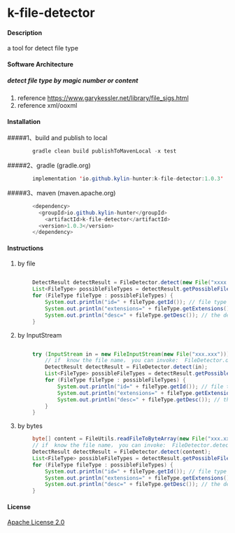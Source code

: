 # k-file-detector

#### Description

a tool for detect file type

#### Software Architecture
##### detect file type by magic number or content  
1. reference  https://www.garykessler.net/library/file_sigs.html
2. reference xml/ooxml

#### Installation
#####1、build and publish to local

```java
        gradle clean build publishToMavenLocal -x test
```
#####2、gradle (gradle.org)
```java
        implementation 'io.github.kylin-hunter:k-file-detector:1.0.3'
```
#####3、maven (maven.apache.org)
```java
        <dependency>
          <groupId>io.github.kylin-hunter</groupId>
            <artifactId>k-file-detector</artifactId>
          <version>1.0.3</version>
        </dependency>
```

#### Instructions
1. by file
```java

        DetectResult detectResult = FileDetector.detect(new File("xxxx.xxx"));  //by file
        List<FileType> possibleFileTypes = detectResult.getPossibleFileTypes();
        for (FileType fileType : possibleFileTypes) {
            System.out.println("id=" + fileType.getId()); // file type id
            System.out.println("extensions=" + fileType.getExtensions()); // the extensions, may be empty
            System.out.println("desc=" + fileType.getDesc()); // the description 
        }
```

2. by InputStream
```java

        try (InputStream in = new FileInputStream(new File("xxx.xxx"))) {
            // if  know the file name， you can invoke:  FileDetector.detect(in,"xxx.xxx)
            DetectResult detectResult = FileDetector.detect(in); 
            List<FileType> possibleFileTypes = detectResult.getPossibleFileTypes();
            for (FileType fileType : possibleFileTypes) {
                System.out.println("id=" + fileType.getId()); // file type id，
                System.out.println("extensions=" + fileType.getExtensions()); // the extensions, may be empty
                System.out.println("desc=" + fileType.getDesc()); // the description 
            }
        }
```

3. by bytes
```java
        byte[] content = FileUtils.readFileToByteArray(new File("xxx.xxx"));
        // if  know the file name， you can invoke:  FileDetector.detect(content,"xxx.xxx)
        DetectResult detectResult = FileDetector.detect(content); 
        List<FileType> possibleFileTypes = detectResult.getPossibleFileTypes();
        for (FileType fileType : possibleFileTypes) {
            System.out.println("id=" + fileType.getId()); // file type id
            System.out.println("extensions=" + fileType.getExtensions()); // the extensions, may be empty
            System.out.println("desc=" + fileType.getDesc()); // the description 
        }
```
#### License

[Apache License 2.0](https://www.apache.org/licenses/LICENSE-2.0)
